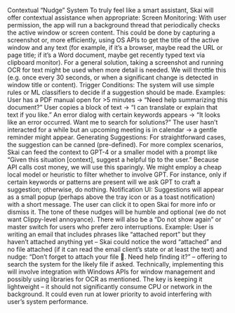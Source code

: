 Contextual “Nudge” System
To truly feel like a smart assistant, Skai will offer contextual assistance when appropriate:
Screen Monitoring: With user permission, the app will run a background thread that periodically checks the active window or screen content. This could be done by capturing a screenshot or, more efficiently, using OS APIs to get the title of the active window and any text (for example, if it’s a browser, maybe read the URL or page title; if it’s a Word document, maybe get recently typed text via clipboard monitor). For a general solution, taking a screenshot and running OCR for text might be used when more detail is needed. We will throttle this (e.g. once every 30 seconds, or when a significant change is detected in window title or content).
Trigger Conditions: The system will use simple rules or ML classifiers to decide if a suggestion should be made. Examples:
User has a PDF manual open for >5 minutes → “Need help summarizing this document?”
User copies a block of text → “I can translate or explain that text if you like.”
An error dialog with certain keywords appears → “It looks like an error occurred. Want me to search for solutions?”
The user hasn’t interacted for a while but an upcoming meeting is in calendar → a gentle reminder might appear.
Generating Suggestions: For straightforward cases, the suggestion can be canned (pre-defined). For more complex scenarios, Skai can feed the context to GPT-4 or a smaller model with a prompt like “Given this situation [context], suggest a helpful tip to the user.” Because API calls cost money, we will use this sparingly. We might employ a cheap local model or heuristic to filter whether to involve GPT. For instance, only if certain keywords or patterns are present will we ask GPT to craft a suggestion; otherwise, do nothing.
Notification UI: Suggestions will appear as a small popup (perhaps above the tray icon or as a toast notification) with a short message. The user can click it to open Skai for more info or dismiss it. The tone of these nudges will be humble and optional (we do not want Clippy-level annoyance). There will also be a “Do not show again” or master switch for users who prefer zero interruptions.
Example: User is writing an email that includes phrases like “attached report” but they haven’t attached anything yet – Skai could notice the word “attached” and no file attached (if it can read the email client’s state or at least the text) and nudge: “Don’t forget to attach your file 🙂. Need help finding it?” – offering to search the system for the likely file if asked.
Technically, implementing this will involve integration with Windows APIs for window management and possibly using libraries for OCR as mentioned. The key is keeping it lightweight – it should not significantly consume CPU or network in the background. It could even run at lower priority to avoid interfering with user’s system performance.